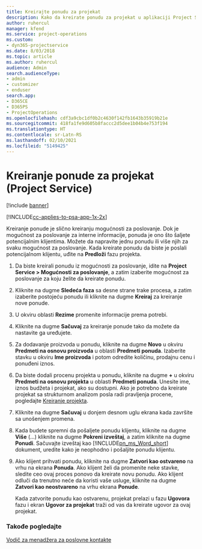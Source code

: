 ```yaml
---
title: Kreirajte ponudu za projekat
description: Kako da kreirate ponudu za projekat u aplikaciji Project Service
author: ruhercul
manager: kfend
ms.service: project-operations
ms.custom:
- dyn365-projectservice
ms.date: 8/03/2018
ms.topic: article
ms.author: ruhercul
audience: Admin
search.audienceType:
- admin
- customizer
- enduser
search.app:
- D365CE
- D365PS
- ProjectOperations
ms.openlocfilehash: cdf3a9cbc1df0b2c4630f142fb1643b35919b21e
ms.sourcegitcommit: 418fa1fe9d605b8faccc2d5dee1b04b4e753f194
ms.translationtype: HT
ms.contentlocale: sr-Latn-RS
ms.lasthandoff: 02/10/2021
ms.locfileid: "5149425"
---
```

# <a name="create-a-project-quote-project-service"></a>Kreiranje ponude za projekat (Project Service)

[!include [banner](../includes/psa-now-project-operations.md)]

[!INCLUDE[cc-applies-to-psa-app-1x-2x](../includes/cc-applies-to-psa-app-1x-2x.md)]

Kreiranje ponude je slično kreiranju mogućnosti za poslovanje. Dok je mogućnost za poslovanje za interne informacije, ponuda je ono što šaljete potencijalnim klijentima. Možete da napravite jednu ponudu ili više njih za svaku mogućnost za poslovanje. Kada kreirate ponudu da biste je poslali potencijalnom klijentu, uđite na **Predloži** fazu projekta.  
  
1. Da biste kreirali ponudu iz mogućnosti za poslovanje, idite na **Project Service > Mogućnosti za poslovanje**, a zatim izaberite mogućnost za poslovanje za koju želite da kreirate ponudu.  
  
2. Kliknite na dugme **Sledeća faza** sa desne strane trake procesa, a zatim izaberite postojeću ponudu ili kliknite na dugme **Kreiraj** za kreiranje nove ponude.  
  
3. U okviru oblasti **Rezime** promenite informacije prema potrebi.  
  
4. Kliknite na dugme **Sačuvaj** za kreiranje ponude tako da možete da nastavite ga uređujete.  
  
5. Za dodavanje proizvoda u ponudu, kliknite na dugme **Novo** u okviru **Predmeti na osnovu proizvoda** u oblasti **Predmeti ponuda**. Izaberite stavku u okviru **Ime proizvoda** i potom odredite količinu, prodajnu cenu i ponuđeni iznos.  
  
6. Da biste dodali procenu projekta u ponudu, kliknite na dugme **+** u okviru **Predmeti na osnovu projekta** u oblasti **Predmeti ponuda**. Unesite ime, iznos budžeta i projekat, ako su dostupni. Ako je potrebno da kreirate projekat sa strukturnom analizom posla radi pravljenja procene, pogledajte [Kreiranje projekta](../psa/create-project.md).  
  
7. Kliknite na dugme **Sačuvaj** u donjem desnom uglu ekrana kada završite sa unošenjem promena.  
  
8. Kada budete spremni da pošaljete ponudu klijentu, kliknite na dugme **Više** (...) kliknite na dugme **Pokreni izveštaj**, a zatim kliknite na dugme **Ponudi**. Sačuvajte izveštaj kao [!INCLUDE[pn_ms_Word_short](../includes/pn-ms-word-short.md)] dokument, uredite kako je neophodno i pošaljite ponudu klijentu.  
  
9. Ako klijent prihvati ponudu, kliknite na dugme **Zatvori kao ostvareno** na vrhu na ekrana **Ponuda**. Ako klijent želi da promenite neke stavke, sledite ceo ovaj proces ponovo da kreirate novu ponudu. Ako klijent odluči da trenutno neće da koristi vaše usluge, kliknite na dugme **Zatvori kao neostvareno** na vrhu ekrana **Ponude**.  
  
   Kada zatvorite ponudu kao ostvarenu, projekat prelazi u fazu **Ugovora** fazu i ekran **Ugovor za projekat** traži od vas da kreirate ugovor za ovaj projekat.  
  
### <a name="see-also"></a>Takođe pogledajte  
 [Vodič za menadžera za poslovne kontakte](../psa/account-manager-guide.md)
